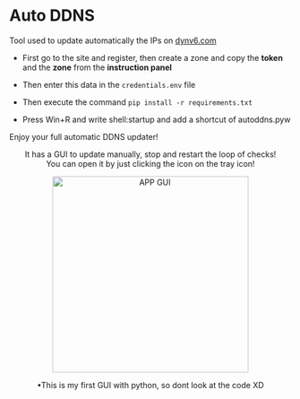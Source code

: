 # Auto DDNS
Tool used to update automatically the IPs on [dynv6.com](https://dynv6.com/)

- First go to the site and register, then create a zone and copy the <b>token</b> and the <b>zone</b> from the <b>instruction panel</b>

- Then enter this data in the `credentials.env` file

- Then execute the command `pip install -r requirements.txt`

- Press Win+R and write shell:startup and add a shortcut of autoddns.pyw

Enjoy your full automatic DDNS updater!
<p align="center">
It has a GUI to update manually, stop and restart the loop of checks!<br>
You can open it by just clicking the icon on the tray icon!
</p>
<p align="center">
<img align="center" src="https://user-images.githubusercontent.com/75573680/204100338-b37b3e37-af4f-49de-bca2-a4a0064c6537.png?raw=true" alt="APP GUI" width="350" />
</p>

<p align="center">•This is my first GUI with python, so dont look at the code XD</p>
